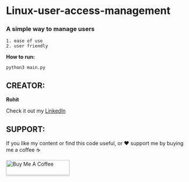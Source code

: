 # Linux-user-access-management

### A simple way to manage users
    1. ease of use
    2. user friendly

<b>How to run:</b>

`python3 main.py`

## CREATOR:
**Rohit**

Check it out my [LinkedIn](https://www.linkedin.com/in/rohit-dala1/)

## SUPPORT:
If you like my content or find this code useful, or ❤️ support me by buying me a coffee ☕

<a href="https://www.buymeacoffee.com/rohitdalal0" target="_blank"><img src="https://www.buymeacoffee.com/assets/img/custom_images/orange_img.png" alt="Buy Me A Coffee" style="height: 41px !important;width: 174px !important;box-shadow: 0px 3px 2px 0px rgba(190, 190, 190, 0.5) !important;-webkit-box-shadow: 0px 3px 2px 0px rgba(190, 190, 190, 0.5) !important;" ></a>

